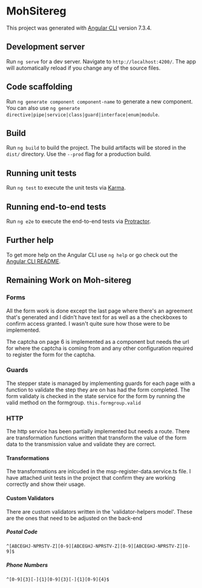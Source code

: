 # MohSitereg

This project was generated with [Angular CLI](https://github.com/angular/angular-cli) version 7.3.4.

## Development server

Run `ng serve` for a dev server. Navigate to `http://localhost:4200/`. The app will automatically reload if you change any of the source files.

## Code scaffolding

Run `ng generate component component-name` to generate a new component. You can also use `ng generate directive|pipe|service|class|guard|interface|enum|module`.

## Build

Run `ng build` to build the project. The build artifacts will be stored in the `dist/` directory. Use the `--prod` flag for a production build.

## Running unit tests

Run `ng test` to execute the unit tests via [Karma](https://karma-runner.github.io).

## Running end-to-end tests

Run `ng e2e` to execute the end-to-end tests via [Protractor](http://www.protractortest.org/).

## Further help

To get more help on the Angular CLI use `ng help` or go check out the [Angular CLI README](https://github.com/angular/angular-cli/blob/master/README.md).

## Remaining Work on Moh-sitereg

### Forms

All the form work is done except the last page where there's an agreement that's generated and I didn't have text for as well as a the checkboxes to confirm access granted. I wasn't quite sure how those were to be implemented.

The captcha on page 6 is implemented as a component but needs the url for where the captcha is coming from and any other configuration required to register the form for the captcha.

### Guards

The stepper state is managed by implementing guards for each page with a function to validate the step they are on has had the form completed.
The form validaty is checked in the state service for the form by running the valid method on the formgroup.
`this.formgroup.valid`

### HTTP

The http service has been partially implemented but needs a route. There are transformation functions written that transform the value of the form data to the transmission value and validate they are correct.

#### Transformations

The transformations are inlcuded in the msp-register-data.service.ts file. I have attached unit tests in the project that confirm they are working correctly and show their usage.

#### Custom Validators

There are custom validators written in the 'validator-helpers model'. These are the ones that need to be adjusted on the back-end

##### Postal Code

`^[ABCEGHJ-NPRSTV-Z][0-9][ABCEGHJ-NPRSTV-Z][0-9][ABCEGHJ-NPRSTV-Z][0-9]$`

##### Phone Numbers

`^[0-9]{3}[-]{1}[0-9]{3}[-]{1}[0-9]{4}$`
